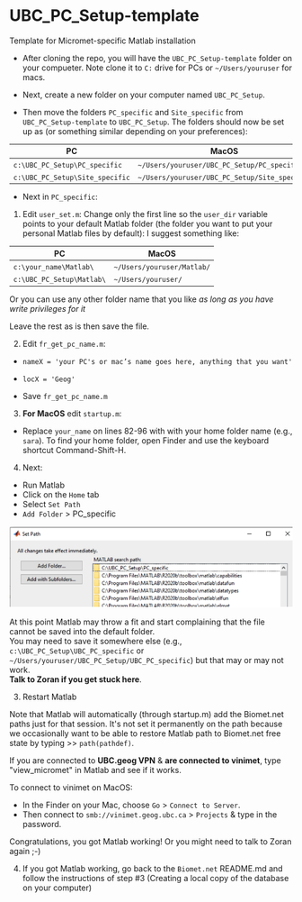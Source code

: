 # UBC_PC_Setup-template
Template for Micromet-specific Matlab installation

* After cloning the repo, you will have the `UBC_PC_Setup-template` folder on your compueter. Note clone it to `C:` drive for PCs or `~/Users/youruser` for macs. 

* Next, create a new folder on your computer named `UBC_PC_Setup`. 

* Then move the folders `PC_specific` and `Site_specific` from `UBC_PC_Setup-template` to `UBC_PC_Setup`. The folders should now be set up as (or something similar depending on your preferences):

| PC        | MacOS  |
| --------------- | ---------------- |
| `c:\UBC_PC_Setup\PC_specific` |`~/Users/youruser/UBC_PC_Setup/PC_specific` |
|  `c:\UBC_PC_Setup\Site_specific`   | `~/Users/youruser/UBC_PC_Setup/Site_specific`              |

* Next in `PC_specific`:

1) Edit `user_set.m`:
Change only the first line so the `user_dir` variable points to your default Matlab folder (the folder you want to put your personal Matlab files by default):
I suggest something like: 

| PC        | MacOS  |
| --------------- | ---------------- |
| `c:\your_name\Matlab\` | `~/Users/youruser/Matlab/` |
|  `c:\UBC_PC_Setup\Matlab\`   | `~/Users/youruser/` |

Or you can use any other folder name that you like *as long as you have write privileges for it*

Leave the rest as is then save the file.

2) Edit `fr_get_pc_name.m`:

* `nameX = 'your PC's or mac’s name goes here, anything that you want'`<br />
* `locX = 'Geog'`

* Save `fr_get_pc_name.m`<br />

3) **For MacOS** edit `startup.m`:

* Replace `your_name` on lines 82-96 with with your home folder name (e.g., `sara`). To find your home folder, open Finder and use the keyboard shortcut Command-Shift-H. 

4) Next:
* Run Matlab<br />
* Click on the `Home` tab<br />
* Select `Set Path`<br />
* `Add Folder` > PC_specific<br /> 
<img src="/images/MatlabSetUp.png" alt="Alt text" title="Optional title">

At this point Matlab may throw a fit and start complaining that the file cannot be saved into the default folder. <br />
You may need to save it somewhere else (e.g., `c:\UBC_PC_Setup\UBC_PC_specific` or `~/Users/youruser/UBC_PC_Setup/UBC_PC_specific`) but that may or may not work.<br /> 
**Talk to Zoran if you get stuck here**. 

3) Restart Matlab <br />

Note that Matlab will automatically (through startup.m) add the Biomet.net paths just for that session. It's not set it permanently on the path because we occasionally want to be able to restore Matlab path to Biomet.net free state by typing >> `path(pathdef)`.

If you are connected to **UBC.geog VPN** & **are connected to vinimet**, type "view_micromet" in Matlab and see if it works.

To connect to vinimet on MacOS:
* In the Finder on your Mac, choose `Go` > `Connect to Server`.
* Then connect to `smb://vinimet.geog.ubc.ca` > `Projects` & type in the password. 

Congratulations, you got Matlab working! Or you might need to talk to Zoran again ;-)

4) If you got Matlab working, go back to the `Biomet.net` README.md and follow the instructions of step #3 (Creating a local copy of the database on your computer)


